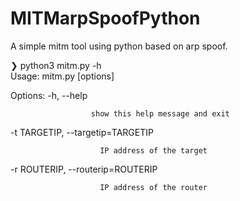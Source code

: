 # MITMarpSpoofPython
A simple mitm tool using python based on arp spoof.

❯ python3 mitm.py -h                               
Usage: mitm.py [options]

Options:
  -h, --help           
  
                      show this help message and exit
  
  -t TARGETIP, --targetip=TARGETIP
  
                        IP address of the target
  -r ROUTERIP, --routerip=ROUTERIP
  
                        IP address of the router

